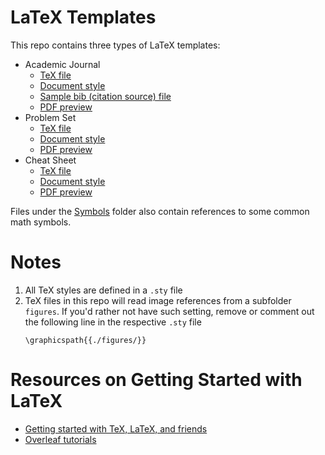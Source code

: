 # LaTeX Templates
This repo contains three types of LaTeX templates: 
* Academic Journal
  * [TeX file](https://github.com/scaotravis/LaTeX-Templates/blob/master/Academic-Journal/journal.tex)
  * [Document style](https://github.com/scaotravis/LaTeX-Templates/blob/master/Academic-Journal/journal.sty)
  * [Sample bib (citation source) file](https://github.com/scaotravis/LaTeX-Templates/blob/master/Academic-Journal/bibliography.bib)
  * [PDF preview](https://github.com/scaotravis/LaTeX-Templates/blob/master/Academic-Journal/journal.pdf)
* Problem Set
  * [TeX file](https://github.com/scaotravis/LaTeX-Templates/blob/master/Problem-Set/problem-set.tex)
  * [Document style](https://github.com/scaotravis/LaTeX-Templates/blob/master/Problem-Set/problem-set.sty)
  * [PDF preview](https://github.com/scaotravis/LaTeX-Templates/blob/master/Problem-Set/problem-set.pdf)
* Cheat Sheet
  * [TeX file](https://github.com/scaotravis/LaTeX-Templates/blob/master/Cheat-Sheet/cheat-sheet.tex)
  * [Document style](https://github.com/scaotravis/LaTeX-Templates/blob/master/Cheat-Sheet/cheat-sheet.sty)
  * [PDF preview](https://github.com/scaotravis/LaTeX-Templates/blob/master/Cheat-Sheet/cheat-sheet.pdf)

Files under the [Symbols](https://github.com/scaotravis/LaTeX-Templates/tree/master/Symbols) folder also contain references to some common math symbols. 

# Notes
1. All TeX styles are defined in a `.sty` file
2. TeX files in this repo will read image references from a subfolder `figures`. If you'd rather not have such setting, remove or comment out the following line in the respective `.sty` file
    ```
    \graphicspath{{./figures/}}
    ```

# Resources on Getting Started with LaTeX
* [Getting started with TeX, LaTeX, and friends](https://www.tug.org/begin.html)
* [Overleaf tutorials](https://www.overleaf.com/learn/latex/Tutorials)
